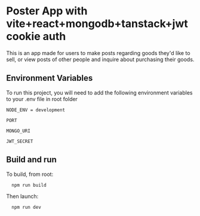 
# Poster App with vite+react+mongodb+tanstack+jwt cookie auth

This is an app made for users to make posts regarding goods they'd like to sell, or view posts of other people and inquire about purchasing their goods.



## Environment Variables

To run this project, you will need to add the following environment variables to your .env file in root folder

`NODE_ENV = development`

`PORT`

`MONGO_URI`

`JWT_SECRET`


## Build and run

To build, from root:

```bash
  npm run build
```

Then launch:

```bash
  npm run dev
```